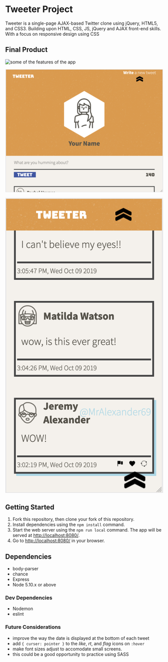 # Tweeter Project

Tweeter is a single-page AJAX-based Twitter clone using jQuery, HTML5, and CSS3. Building upon HTML, CSS, JS, jQuery and AJAX front-end skills. With a focus on responsive design using CSS

## Final Product

![some of the features of the app](docs/feature-examples.gif)

![a narrower view](docs/under-1024.png)

![a mobile view](docs/phone-size.png)


## Getting Started

1. Fork this repository, then clone your fork of this repository.
2. Install dependencies using the `npm install` command.
3. Start the web server using the `npm run local` command. The app will be served at <http://localhost:8080/>.
4. Go to <http://localhost:8080/> in your browser.

## Dependencies

- body-parser
- chance
- Express
- Node 5.10.x or above

### Dev Dependencies

- Nodemon
- eslint

### Future Considerations

- improve the way the date is displayed at the bottom of each tweet
- add `{ curser: pointer }` to the *like*, *rt*, and *flag* icons on `:hover`
- make font sizes adjust to accomodate small screens.
- this could be a good opportunity to practice using SASS